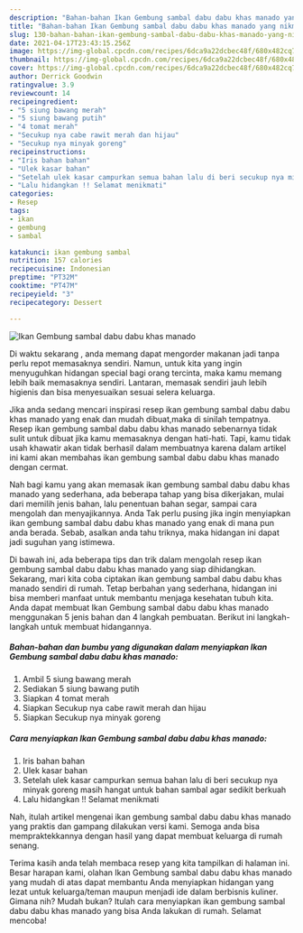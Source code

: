 ```yaml
---
description: "Bahan-bahan Ikan Gembung sambal dabu dabu khas manado yang nikmat dan Mudah Dibuat"
title: "Bahan-bahan Ikan Gembung sambal dabu dabu khas manado yang nikmat dan Mudah Dibuat"
slug: 130-bahan-bahan-ikan-gembung-sambal-dabu-dabu-khas-manado-yang-nikmat-dan-mudah-dibuat
date: 2021-04-17T23:43:15.256Z
image: https://img-global.cpcdn.com/recipes/6dca9a22dcbec48f/680x482cq70/ikan-gembung-sambal-dabu-dabu-khas-manado-foto-resep-utama.jpg
thumbnail: https://img-global.cpcdn.com/recipes/6dca9a22dcbec48f/680x482cq70/ikan-gembung-sambal-dabu-dabu-khas-manado-foto-resep-utama.jpg
cover: https://img-global.cpcdn.com/recipes/6dca9a22dcbec48f/680x482cq70/ikan-gembung-sambal-dabu-dabu-khas-manado-foto-resep-utama.jpg
author: Derrick Goodwin
ratingvalue: 3.9
reviewcount: 14
recipeingredient:
- "5 siung bawang merah"
- "5 siung bawang putih"
- "4 tomat merah"
- "Secukup nya cabe rawit merah dan hijau"
- "Secukup nya minyak goreng"
recipeinstructions:
- "Iris bahan bahan"
- "Ulek kasar bahan"
- "Setelah ulek kasar campurkan semua bahan lalu di beri secukup nya minyak goreng masih hangat untuk bahan sambal agar sedikit berkuah"
- "Lalu hidangkan !! Selamat menikmati"
categories:
- Resep
tags:
- ikan
- gembung
- sambal

katakunci: ikan gembung sambal 
nutrition: 157 calories
recipecuisine: Indonesian
preptime: "PT32M"
cooktime: "PT47M"
recipeyield: "3"
recipecategory: Dessert

---
```



![Ikan Gembung sambal dabu dabu khas manado](https://img-global.cpcdn.com/recipes/6dca9a22dcbec48f/680x482cq70/ikan-gembung-sambal-dabu-dabu-khas-manado-foto-resep-utama.jpg)

Di waktu  sekarang , anda memang dapat mengorder makanan jadi tanpa perlu repot memasaknya sendiri. Namun, untuk kita yang ingin menyuguhkan hidangan special bagi orang tercinta, maka kamu memang lebih baik memasaknya sendiri. Lantaran, memasak sendiri jauh lebih higienis dan bisa menyesuaikan sesuai selera keluarga.

Jika anda sedang mencari inspirasi resep ikan gembung sambal dabu dabu khas manado yang enak dan mudah dibuat,maka di sinilah tempatnya. Resep ikan gembung sambal dabu dabu khas manado  sebenarnya tidak sulit untuk dibuat jika kamu memasaknya dengan hati-hati. Tapi, kamu tidak usah khawatir akan tidak berhasil dalam membuatnya 
karena dalam artikel ini kami akan membahas ikan gembung sambal dabu dabu khas manado dengan cermat.  



Nah bagi kamu yang akan memasak ikan gembung sambal dabu dabu khas manado yang sederhana, ada beberapa tahap yang bisa dikerjakan, mulai dari memilih jenis bahan, lalu penentuan bahan segar, sampai cara mengolah dan menyajikannya. Anda Tak perlu pusing jika ingin menyiapkan ikan gembung sambal dabu dabu khas manado yang enak di mana pun anda berada. Sebab, asalkan anda  tahu triknya, maka hidangan ini dapat jadi suguhan yang istimewa.

Di bawah ini, ada beberapa tips dan trik dalam mengolah resep ikan gembung sambal dabu dabu khas manado yang siap dihidangkan. Sekarang, mari kita coba ciptakan ikan gembung sambal dabu dabu khas manado sendiri di rumah. Tetap berbahan yang sederhana, hidangan ini bisa memberi manfaat untuk membantu menjaga kesehatan tubuh kita. Anda dapat membuat Ikan Gembung sambal dabu dabu khas manado menggunakan 5 jenis bahan dan 4 langkah pembuatan. Berikut ini langkah-langkah untuk membuat hidangannya.

<!--inarticleads1-->

##### Bahan-bahan dan bumbu yang digunakan dalam menyiapkan Ikan Gembung sambal dabu dabu khas manado:

1. Ambil 5 siung bawang merah
1. Sediakan 5 siung bawang putih
1. Siapkan 4 tomat merah
1. Siapkan Secukup nya cabe rawit merah dan hijau
1. Siapkan Secukup nya minyak goreng




<!--inarticleads2-->

##### Cara menyiapkan Ikan Gembung sambal dabu dabu khas manado:

1. Iris bahan bahan
1. Ulek kasar bahan
1. Setelah ulek kasar campurkan semua bahan lalu di beri secukup nya minyak goreng masih hangat untuk bahan sambal agar sedikit berkuah
1. Lalu hidangkan !! Selamat menikmati




Nah, itulah artikel mengenai  ikan gembung sambal dabu dabu khas manado  yang praktis dan gampang dilakukan versi kami. Semoga anda bisa mempraktekkannya dengan hasil yang dapat membuat keluarga di rumah senang. 

Terima kasih anda telah membaca resep yang kita tampilkan di halaman ini. Besar harapan kami, olahan  Ikan Gembung sambal dabu dabu khas manado yang mudah di atas dapat membantu Anda menyiapkan hidangan yang lezat untuk keluarga/teman maupun menjadi ide dalam berbisnis kuliner. Gimana nih? Mudah bukan? Itulah cara menyiapkan ikan gembung sambal dabu dabu khas manado yang bisa Anda lakukan di rumah. Selamat mencoba!

